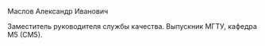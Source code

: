 
Маслов Александр Иванович

Заместитель руководителя службы качества. Выпускник МГТУ, кафедра М5 (СМ5).

